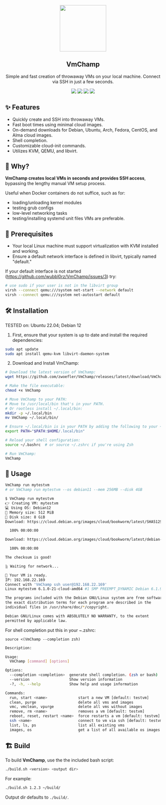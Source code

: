 <div align="center" width="100%">
    <img src="https://user-images.githubusercontent.com/30373916/227715640-22e0fa02-8f17-4fbd-a81d-4a010007972a.png" width="150" />
</div>

<div align="center" width="100%">
    <h2>VmChamp</h2>
    <p>Simple and fast creation of throwaway VMs on your local machine. Connect via SSH in just a few seconds.</p>
    <a target="_blank" href="https://github.com/zwoefler/VmChamp/actions"><img src="https://img.shields.io/github/actions/workflow/status/zwoefler/VmChamp/build.yml" /></a>
    <a target="_blank" href="https://github.com/wubbl0rz/VmChamp/stargazers"><img src="https://img.shields.io/github/stars/wubbl0rz/VmChamp" /></a>
    <a target="_blank" href="https://github.com/zwoefler/VmChamp/releases"><img src="https://img.shields.io/github/v/release/zwoefler/VmChamp?display_name=tag" /></a>
    <a target="_blank" href="https://github.com/zwoefler/VmChamp/commits/master"><img src="https://img.shields.io/github/last-commit/zwoefler/VmChamp" /></a>
</div>

## ✨ Features
- Quickly create and SSH into throwaway VMs.
- Fast boot times using minimal cloud images.
- On-demand downloads for Debian, Ubuntu, Arch, Fedora, CentOS, and Alma cloud images.
- Shell completion.
- Customizable cloud-init commands.
- Utilizes KVM, QEMU, and libvirt.

## 🤔 Why?
**VmChamp creates local VMs in seconds and provides SSH access**, bypassing the lengthy manual VM setup process.

Useful when Docker containers do not suffice, such as for:
- loading/unloading kernel modules
- testing grub configs
- low-level networking tasks
- testing/installing systemd unit files
VMs are preferable.


## 🔧 Prerequisites
- Your local Linux machine must support virtualization with KVM installed and working.
- Ensure a default network interface is defined in libvirt, typically named "default."

If your default interface is not started (https://github.com/wubbl0rz/VmChamp/issues/3) try:

```BASH
# use sudo if your user is not in the libvirt group
virsh --connect qemu:///system net-start --network default
virsh --connect qemu:///system net-autostart default
```

## 🛠️ Installation
TESTED on: Ubuntu 22.04; Debian 12

1. First, ensure that your system is up to date and install the required dependencies:
```BASH
sudo apt update
sudo apt install qemu-kvm libvirt-daemon-system
```

2. Download and Install VmChamp:
```BASH
# Download the latest version of VmChamp:
wget https://github.com/zwoefler/VmChamp/releases/latest/download/VmChamp -O VmChamp

# Make the file executable:
chmod +x VmChamp

# Move VmChamp to your PATH:
# Move to /usr/local/bin that's in your PATH.
# Or rootless install ~/.local/bin:
mkdir -p ~/.local/bin
mv VmChamp ~/.local/bin/

# Ensure ~/.local/bin is in your PATH by adding the following to your ~/.bashrc or ~/.zshrc:
export PATH="$PATH:$HOME/.local/bin"

# Reload your shell configuration:
source ~/.bashrc  # or source ~/.zshrc if you're using Zsh

# Run VmChamp:
VmChamp
```


## 🚀 Usage
```BASH
VmChamp run mytestvm
# or VmChamp run mytestvm --os debian11 --mem 256MB --disk 4GB
```

```BASH
$ VmChamp run mytestvm
️👉 Creating VM: mytestvm
💻 Using OS: Debian12
📔 Memory size: 512 MiB
💽 Disk size: 8 GiB
Download: https://cloud.debian.org/images/cloud/bookworm/latest/SHA512SUMS

  100% 00:00:00

Download: https://cloud.debian.org/images/cloud/bookworm/latest/debian-12-genericcloud-amd64.qcow2

  100% 00:00:00

The checksum is good!

⣷ Waiting for network...

🚀 Your VM is ready.
IP: 192.168.22.169
Connect with 'VmChamp ssh user@192.168.22.169'
Linux mytestvm 6.1.0-21-cloud-amd64 #1 SMP PREEMPT_DYNAMIC Debian 6.1.90-1 (2024-05-03) x86_64

The programs included with the Debian GNU/Linux system are free software;
the exact distribution terms for each program are described in the
individual files in /usr/share/doc/*/copyright.

Debian GNU/Linux comes with ABSOLUTELY NO WARRANTY, to the extent
permitted by applicable law.
```

For shell completion put this in your ~.zshrc:

```
source <(VmChamp --completion zsh)
```

```BASH
Description:

Usage:
  VmChamp [command] [options]

Options:
  --completion <completion>  generate shell completion. (zsh or bash)
  --version                  Show version information
  -?, -h, --help             Show help and usage information

Commands:
  run, start <name>              start a new VM [default: testvm]
  clean, purge                   delete all vms and images
  vmc, vmclean, vpurge           delete all vms without images
  remove, rm <name>              removes a vm [default: testvm]
  reboot, reset, restart <name>  force restarts a vm [default: testvm]
  ssh <name>                     connect to vm via ssh [default: testvm]
  list, ls, ps                   list all existing vms
  images, os                     get a list of all available os images
```

## 🏗️ Build

To build **VmChamp**, use the the included bash script:

```BASH
./build.sh <version> <output dir>
```

For example:

```BASH
./build.sh 1.2.3 ~/build/
```

Output dir defaults to `./build/`.


